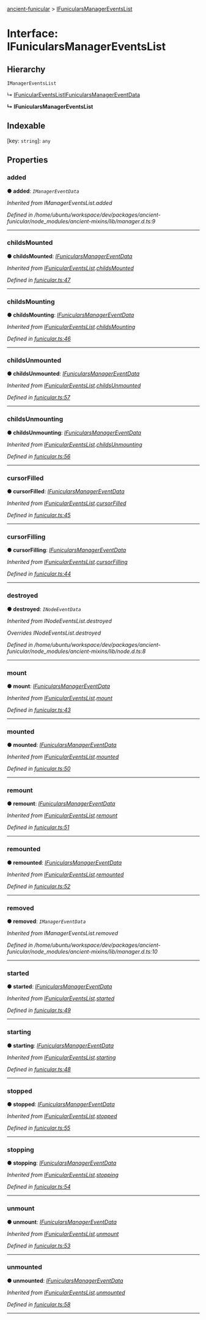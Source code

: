 [ancient-funicular](../README.md) > [IFunicularsManagerEventsList](../interfaces/ifunicularsmanagereventslist.md)



# Interface: IFunicularsManagerEventsList

## Hierarchy


 `IManagerEventsList`




↳  [IFunicularEventsList](ifuniculareventslist.md)[IFunicularsManagerEventData](ifunicularsmanagereventdata.md)

**↳ IFunicularsManagerEventsList**







## Indexable

\[key: `string`\]:&nbsp;`any`

## Properties
<a id="added"></a>

###  added

**●  added**:  *`IManagerEventData`* 

*Inherited from IManagerEventsList.added*

*Defined in /home/ubuntu/workspace/dev/packages/ancient-funicular/node_modules/ancient-mixins/lib/manager.d.ts:9*





___

<a id="childsmounted"></a>

###  childsMounted

**●  childsMounted**:  *[IFunicularsManagerEventData](ifunicularsmanagereventdata.md)* 

*Inherited from [IFunicularEventsList](ifuniculareventslist.md).[childsMounted](ifuniculareventslist.md#childsmounted)*

*Defined in [funicular.ts:47](https://github.com/AncientSouls/Funicular/blob/2ac0df0/src/lib/funicular.ts#L47)*





___

<a id="childsmounting"></a>

###  childsMounting

**●  childsMounting**:  *[IFunicularsManagerEventData](ifunicularsmanagereventdata.md)* 

*Inherited from [IFunicularEventsList](ifuniculareventslist.md).[childsMounting](ifuniculareventslist.md#childsmounting)*

*Defined in [funicular.ts:46](https://github.com/AncientSouls/Funicular/blob/2ac0df0/src/lib/funicular.ts#L46)*





___

<a id="childsunmounted"></a>

###  childsUnmounted

**●  childsUnmounted**:  *[IFunicularsManagerEventData](ifunicularsmanagereventdata.md)* 

*Inherited from [IFunicularEventsList](ifuniculareventslist.md).[childsUnmounted](ifuniculareventslist.md#childsunmounted)*

*Defined in [funicular.ts:57](https://github.com/AncientSouls/Funicular/blob/2ac0df0/src/lib/funicular.ts#L57)*





___

<a id="childsunmounting"></a>

###  childsUnmounting

**●  childsUnmounting**:  *[IFunicularsManagerEventData](ifunicularsmanagereventdata.md)* 

*Inherited from [IFunicularEventsList](ifuniculareventslist.md).[childsUnmounting](ifuniculareventslist.md#childsunmounting)*

*Defined in [funicular.ts:56](https://github.com/AncientSouls/Funicular/blob/2ac0df0/src/lib/funicular.ts#L56)*





___

<a id="cursorfilled"></a>

###  cursorFilled

**●  cursorFilled**:  *[IFunicularsManagerEventData](ifunicularsmanagereventdata.md)* 

*Inherited from [IFunicularEventsList](ifuniculareventslist.md).[cursorFilled](ifuniculareventslist.md#cursorfilled)*

*Defined in [funicular.ts:45](https://github.com/AncientSouls/Funicular/blob/2ac0df0/src/lib/funicular.ts#L45)*





___

<a id="cursorfilling"></a>

###  cursorFilling

**●  cursorFilling**:  *[IFunicularsManagerEventData](ifunicularsmanagereventdata.md)* 

*Inherited from [IFunicularEventsList](ifuniculareventslist.md).[cursorFilling](ifuniculareventslist.md#cursorfilling)*

*Defined in [funicular.ts:44](https://github.com/AncientSouls/Funicular/blob/2ac0df0/src/lib/funicular.ts#L44)*





___

<a id="destroyed"></a>

###  destroyed

**●  destroyed**:  *`INodeEventData`* 

*Inherited from INodeEventsList.destroyed*

*Overrides INodeEventsList.destroyed*

*Defined in /home/ubuntu/workspace/dev/packages/ancient-funicular/node_modules/ancient-mixins/lib/node.d.ts:8*





___

<a id="mount"></a>

###  mount

**●  mount**:  *[IFunicularsManagerEventData](ifunicularsmanagereventdata.md)* 

*Inherited from [IFunicularEventsList](ifuniculareventslist.md).[mount](ifuniculareventslist.md#mount)*

*Defined in [funicular.ts:43](https://github.com/AncientSouls/Funicular/blob/2ac0df0/src/lib/funicular.ts#L43)*





___

<a id="mounted"></a>

###  mounted

**●  mounted**:  *[IFunicularsManagerEventData](ifunicularsmanagereventdata.md)* 

*Inherited from [IFunicularEventsList](ifuniculareventslist.md).[mounted](ifuniculareventslist.md#mounted)*

*Defined in [funicular.ts:50](https://github.com/AncientSouls/Funicular/blob/2ac0df0/src/lib/funicular.ts#L50)*





___

<a id="remount"></a>

###  remount

**●  remount**:  *[IFunicularsManagerEventData](ifunicularsmanagereventdata.md)* 

*Inherited from [IFunicularEventsList](ifuniculareventslist.md).[remount](ifuniculareventslist.md#remount)*

*Defined in [funicular.ts:51](https://github.com/AncientSouls/Funicular/blob/2ac0df0/src/lib/funicular.ts#L51)*





___

<a id="remounted"></a>

###  remounted

**●  remounted**:  *[IFunicularsManagerEventData](ifunicularsmanagereventdata.md)* 

*Inherited from [IFunicularEventsList](ifuniculareventslist.md).[remounted](ifuniculareventslist.md#remounted)*

*Defined in [funicular.ts:52](https://github.com/AncientSouls/Funicular/blob/2ac0df0/src/lib/funicular.ts#L52)*





___

<a id="removed"></a>

###  removed

**●  removed**:  *`IManagerEventData`* 

*Inherited from IManagerEventsList.removed*

*Defined in /home/ubuntu/workspace/dev/packages/ancient-funicular/node_modules/ancient-mixins/lib/manager.d.ts:10*





___

<a id="started"></a>

###  started

**●  started**:  *[IFunicularsManagerEventData](ifunicularsmanagereventdata.md)* 

*Inherited from [IFunicularEventsList](ifuniculareventslist.md).[started](ifuniculareventslist.md#started)*

*Defined in [funicular.ts:49](https://github.com/AncientSouls/Funicular/blob/2ac0df0/src/lib/funicular.ts#L49)*





___

<a id="starting"></a>

###  starting

**●  starting**:  *[IFunicularsManagerEventData](ifunicularsmanagereventdata.md)* 

*Inherited from [IFunicularEventsList](ifuniculareventslist.md).[starting](ifuniculareventslist.md#starting)*

*Defined in [funicular.ts:48](https://github.com/AncientSouls/Funicular/blob/2ac0df0/src/lib/funicular.ts#L48)*





___

<a id="stopped"></a>

###  stopped

**●  stopped**:  *[IFunicularsManagerEventData](ifunicularsmanagereventdata.md)* 

*Inherited from [IFunicularEventsList](ifuniculareventslist.md).[stopped](ifuniculareventslist.md#stopped)*

*Defined in [funicular.ts:55](https://github.com/AncientSouls/Funicular/blob/2ac0df0/src/lib/funicular.ts#L55)*





___

<a id="stopping"></a>

###  stopping

**●  stopping**:  *[IFunicularsManagerEventData](ifunicularsmanagereventdata.md)* 

*Inherited from [IFunicularEventsList](ifuniculareventslist.md).[stopping](ifuniculareventslist.md#stopping)*

*Defined in [funicular.ts:54](https://github.com/AncientSouls/Funicular/blob/2ac0df0/src/lib/funicular.ts#L54)*





___

<a id="unmount"></a>

###  unmount

**●  unmount**:  *[IFunicularsManagerEventData](ifunicularsmanagereventdata.md)* 

*Inherited from [IFunicularEventsList](ifuniculareventslist.md).[unmount](ifuniculareventslist.md#unmount)*

*Defined in [funicular.ts:53](https://github.com/AncientSouls/Funicular/blob/2ac0df0/src/lib/funicular.ts#L53)*





___

<a id="unmounted"></a>

###  unmounted

**●  unmounted**:  *[IFunicularsManagerEventData](ifunicularsmanagereventdata.md)* 

*Inherited from [IFunicularEventsList](ifuniculareventslist.md).[unmounted](ifuniculareventslist.md#unmounted)*

*Defined in [funicular.ts:58](https://github.com/AncientSouls/Funicular/blob/2ac0df0/src/lib/funicular.ts#L58)*





___


